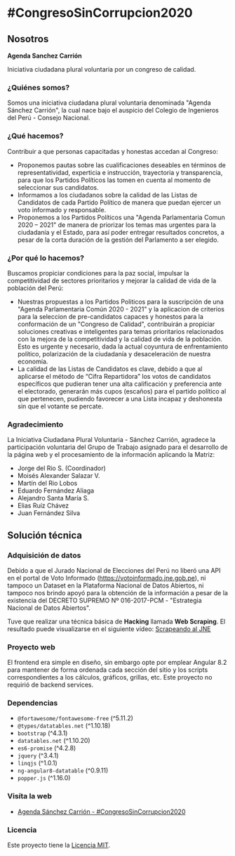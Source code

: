 # #CongresoSinCorrupcion2020

## Nosotros

**Agenda Sanchez Carrión**

Iniciativa ciudadana plural voluntaria por un congreso de calidad.

### ¿Quiénes somos?

Somos una iniciativa ciudadana plural voluntaria denominada "Agenda Sánchez Carrión", la cual nace bajo el auspicio del Colegio de Ingenieros del Perú - Consejo Nacional.

### ¿Qué hacemos?

Contribuir a que personas capacitadas y honestas accedan al Congreso:

* Proponemos pautas sobre las cualificaciones deseables en términos de representatividad, experticia e instrucción, trayectoria y transparencia, para que los Partidos Políticos las tomen en cuenta al momento de seleccionar sus candidatos.
* Informamos a los ciudadanos sobre la calidad de las Listas de Candidatos de cada Partido Político de manera que puedan ejercer un voto informado y responsable.
* Proponemos a los Partidos Políticos una "Agenda Parlamentaria Comun 2020 – 2021" de manera de priorizar los temas mas urgentes para la ciudadanía y el Estado, para así poder entregar resultados concretos, a pesar de la corta duración de la gestión del Parlamento a ser elegido.

### ¿Por qué lo hacemos?

Buscamos propiciar condiciones para la paz social, impulsar la competitividad de sectores prioritarios y mejorar la calidad de vida de la población del Perú:

* Nuestras propuestas a los Partidos Politicos para la suscripción de una "Agenda Parlamentaria Común 2020 - 2021" y la aplicacion de criterios para la seleccion de pre-candidatos capaces y honestos para la conformación de un "Congreso de Calidad", contribuirán a propiciar soluciones creativas e inteligentes para temas prioritarios relacionados con la mejora de la competitividad y la calidad de vida de la población. Esto es urgente y necesario, dada la actual coyuntura de enfrentamiento político, polarización de la ciudadanía y desaceleración de nuestra economía.
* La calidad de las Listas de Candidatos es clave, debido a que al aplicarse el método de “Cifra Repartidora” los votos de candidatos específicos que pudieran tener una alta calificación y preferencia ante el electorado, generarán más cupos (escaños) para el partido político al que pertenecen, pudiendo favorecer a una Lista incapaz y deshonesta sin que el votante se percate.

### Agradecimiento

La Iniciativa Ciudadana Plural Voluntaria - Sánchez Carrión, agradece la participación voluntaria del Grupo de Trabajo asignado para el desarrollo de la página web y el procesamiento de la información aplicando la Matriz:

* Jorge del Rio S. (Coordinador)
* Moisés Alexander Salazar V.
* Martín del Rio Lobos
* Eduardo Fernández Aliaga
* Alejandro Santa María S.
* Elias Ruíz Chávez
* Juan Fernández Silva

## Solución técnica

### Adquisición de datos

Debido a que el Jurado Nacional de Elecciones del Perú no liberó una API en el portal de Voto Informado (https://votoinformado.jne.gob.pe), ni tampoco un Dataset en la Plataforma Nacional de Datos Abiertos, ni tampoco nos brindo apoyó para la obtención de la información a pesar de la existencia del DECRETO SUPREMO Nº 016-2017-PCM - "Estrategia Nacional de Datos Abiertos".

Tuve que realizar una técnica básica de **Hacking** llamada **Web Scraping**. El resultado puede visualizarse en el siguiente vídeo: [Scrapeando al JNE](https://www.facebook.com/watch/?v=2579918272129296)

### Proyecto web

El frontend era simple en diseño, sin embargo opte por emplear Angular 8.2 para mantener de forma ordenada cada sección del sitio y los scripts correspondientes a los cálculos, gráficos, grillas, etc. Este proyecto no requirió de backend services.

### Dependencias

* `@fortawesome/fontawesome-free` (^5.11.2)
* `@types/datatables.net` (^1.10.18)
* `bootstrap` (^4.3.1)
* `datatables.net` (^1.10.20)
* `es6-promise` (^4.2.8)
* `jquery` (^3.4.1)
* `linqjs` (^1.0.1)
* `ng-angular8-datatable` (^0.9.11)
* `popper.js` (^1.16.0)

### Visíta la web

* [Agenda Sánchez Carrión - #CongresoSinCorrupcion2020](https://congresosincorrupcion.z19.web.core.windows.net)


### Licencia

Este proyecto tiene la [Licencia MIT][1].

[1]: https://opensource.org/licenses/mit-license.html "The MIT License | Open Source Initiative"